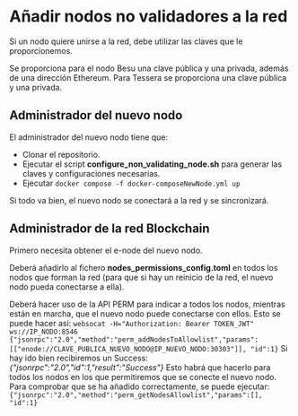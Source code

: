 # Añadir nodos no validadores a la red

Si un nodo quiere unirse a la red, debe utilizar las claves que le proporcionemos.

Se proporciona para el nodo Besu una clave pública y una privada, además de una dirección Ethereum. Para Tessera se proporciona una clave pública y una privada.

## Administrador del nuevo nodo

El administrador del nuevo nodo tiene que:
- Clonar el repositorio.
- Ejecutar el script **configure_non_validating_node.sh** para generar las claves y configuraciones necesarias.
- Ejecutar `docker compose -f docker-composeNewNode.yml up`

Si todo va bien, el nuevo nodo se conectará a la red y se sincronizará.


## Administrador de la red Blockchain

Primero necesita obtener el e-node del nuevo nodo.

Deberá añadirlo al fichero **nodes_permissions_config.toml** en todos los nodos que forman la red (para que si hay un reinicio de la red, el nuevo nodo pueda conectarse a ella).

Deberá hacer uso de la API PERM para indicar a todos los nodos, mientras están en marcha, que el nuevo nodo puede conectarse con ellos. Esto se puede hacer así:
`websocat -H="Authorization: Bearer TOKEN_JWT" ws://IP_NODO:8546`
`{"jsonrpc":"2.0","method":"perm_addNodesToAllowlist","params":[["enode://CLAVE_PUBLICA_NUEVO_NODO@IP_NUEVO_NODO:30303"]], "id":1}`
Si hay ido bien recibiremos un Success: *{"jsonrpc":"2.0","id":1,"result":"Success"}*
Esto habrá que hacerlo para todos los nodos en los que permitiremos que se conecte el nuevo nodo.
Para comprobar que se ha añadido correctamente, se puede ejecutar:
`{"jsonrpc":"2.0","method":"perm_getNodesAllowlist","params":[], "id":1}`